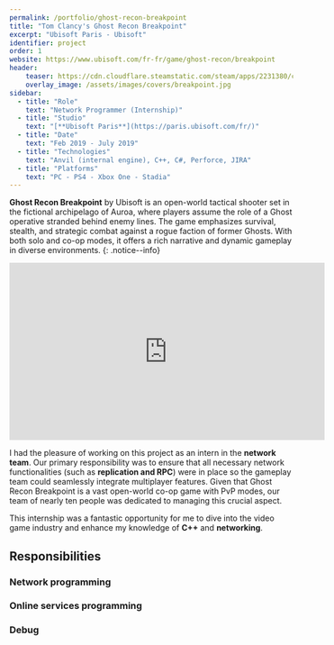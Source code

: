 ```yaml
---
permalink: /portfolio/ghost-recon-breakpoint
title: "Tom Clancy's Ghost Recon Breakpoint"
excerpt: "Ubisoft Paris - Ubisoft"
identifier: project
order: 1
website: https://www.ubisoft.com/fr-fr/game/ghost-recon/breakpoint
header:
    teaser: https://cdn.cloudflare.steamstatic.com/steam/apps/2231380/capsule_616x353.jpg?t=1697654010
    overlay_image: /assets/images/covers/breakpoint.jpg
sidebar:
  - title: "Role"
    text: "Network Programmer (Internship)"
  - title: "Studio"
    text: "[**Ubisoft Paris**](https://paris.ubisoft.com/fr/)"
  - title: "Date"
    text: "Feb 2019 - July 2019"
  - title: "Technologies"
    text: "Anvil (internal engine), C++, C#, Perforce, JIRA"
  - title: "Platforms"
    text: "PC - PS4 - Xbox One - Stadia"
---
```


**Ghost Recon Breakpoint** by Ubisoft is an open-world tactical shooter set in the fictional archipelago of Auroa, where players assume the role of a Ghost operative stranded behind enemy lines. The game emphasizes survival, stealth, and strategic combat against a rogue faction of former Ghosts. With both solo and co-op modes, it offers a rich narrative and dynamic gameplay in diverse environments.
{: .notice--info}


<iframe width="560" height="315" src="https://www.youtube.com/embed/BLWt9MQLVgU?si=gx0BHxIzelAqvoa3" title="YouTube video player" frameborder="0" allow="accelerometer; autoplay; clipboard-write; encrypted-media; gyroscope; picture-in-picture; web-share" referrerpolicy="strict-origin-when-cross-origin" allowfullscreen></iframe>

I had the pleasure of working on this project as an intern in the **network team**. Our primary responsibility was to ensure that all necessary network functionalities (such as **replication and RPC**) were in place so the gameplay team could seamlessly integrate multiplayer features. Given that Ghost Recon Breakpoint is a vast open-world co-op game with PvP modes, our team of nearly ten people was dedicated to managing this crucial aspect.

This internship was a fantastic opportunity for me to dive into the video game industry and enhance my knowledge of **C++** and **networking**.

## Responsibilities

### Network programming

### Online services programming

### Debug
